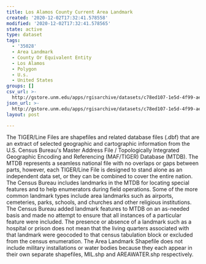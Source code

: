 ```yaml
---
title: Los Alamos County Current Area Landmark
created: '2020-12-02T17:32:41.578558'
modified: '2020-12-02T17:32:41.578565'
state: active
type: dataset
tags:
  - '35028'
  - Area Landmark
  - County Or Equivalent Entity
  - Los Alamos
  - Polygon
  - U.s.
  - United States
groups: []
csv_url: >-
  http://gstore.unm.edu/apps/rgisarchive/datasets/c78ed107-1e5d-4f99-ae33-acb2c072252c/tl_2010_35028_arealm.derived.csv
json_url: >-
  http://gstore.unm.edu/apps/rgisarchive/datasets/c78ed107-1e5d-4f99-ae33-acb2c072252c/tl_2010_35028_arealm.derived.json
layout: post

---
```

The TIGER/Line Files are shapefiles and related database files (.dbf) that are an extract of selected geographic and cartographic information from the U.S. Census Bureau's Master Address File / Topologically Integrated Geographic Encoding and Referencing (MAF/TIGER) Database (MTDB).  The MTDB represents a seamless national file with no overlaps or gaps between parts, however, each TIGER/Line File is designed to stand alone as an independent data set, or they can be combined to cover the entire nation.  The Census Bureau includes landmarks in the MTDB for locating special features and to help enumerators during field operations.  Some of the more common landmark types include area landmarks such as airports, cemeteries, parks, schools, and churches and other religious institutions.  The Census Bureau added landmark features to MTDB on an as-needed basis and made no attempt to ensure that all instances of a particular feature were included.  The presence or absence of a landmark such as a hospital or prison does not mean that the living quarters associated with that landmark were geocoded to that census tabulation block or excluded from the census enumeration.  The Area Landmark Shapefile does not include military installations or water bodies because they each appear in their own separate shapefiles, MIL.shp and AREAWATER.shp respectively.  

